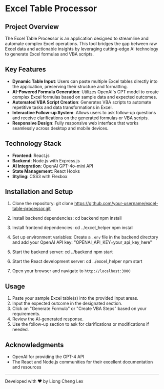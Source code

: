 # Excel Table Processor

## Project Overview

The Excel Table Processor is an application designed to streamline and automate complex Excel operations. This tool bridges the gap between raw Excel data and actionable insights by leveraging cutting-edge AI technology to generate Excel formulas and VBA scripts.

## Key Features

- **Dynamic Table Input**: Users can paste multiple Excel tables directly into the application, preserving their structure and formatting.
- **AI-Powered Formula Generation**: Utilizes OpenAI's GPT model to create complex Excel formulas based on sample data and expected outcomes.
- **Automated VBA Script Creation**: Generates VBA scripts to automate repetitive tasks and data transformations in Excel.
- **Interactive Follow-up System**: Allows users to ask follow-up questions and receive clarifications on the generated formulas or VBA scripts.
- **Responsive Design**: Fully responsive web interface that works seamlessly across desktop and mobile devices.

## Technology Stack

- **Frontend**: React.js
- **Backend**: Node.js with Express.js
- **AI Integration**: OpenAI GPT-4o-mini API
- **State Management**: React Hooks
- **Styling**: CSS3 with Flexbox

## Installation and Setup

1. Clone the repository:
git clone https://github.com/your-username/excel-table-processor.git

2. Install backend dependencies:
cd backend
npm install 
  
3. Install frontend dependencies:
cd ../excel_helper
npm install

4. Set up environment variables:
Create a `.env` file in the backend directory and add your OpenAI API key:
"OPENAI_API_KEY=your_api_key_here"

5. Start the backend server:
cd ../backend
npm start

6. Start the React development server:
cd ../excel_helper
npm start

7. Open your browser and navigate to `http://localhost:3000`

## Usage

1. Paste your sample Excel table(s) into the provided input areas.
2. Input the expected outcome in the designated section.
3. Click on "Generate Formula" or "Create VBA Steps" based on your requirements.
4. Review the AI-generated response.
5. Use the follow-up section to ask for clarifications or modifications if needed.


## Acknowledgments

- OpenAI for providing the GPT-4 API
- The React and Node.js communities for their excellent documentation and resources

---

Developed with ❤️ by Liong Cheng Lex


